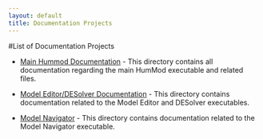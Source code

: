 ```yaml
---
layout: default
title: Documentation Projects
---
```


#List of Documentation Projects

* [Main Hummod Documentation](/library) - This directory contains all documentation regarding the main HumMod executable and related files.


* [Model Editor/DESolver Documentation](/editor-desolver) - This directory contains documentation related to the Model Editor and DESolver executables.


* [Model Navigator](/navigator) - This directory contains documentation related to the Model Navigator executable.

